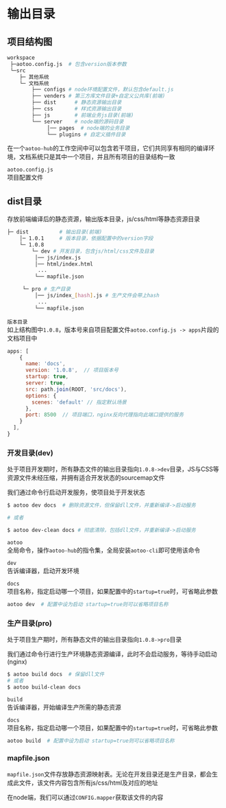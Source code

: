 # 输出目录  

## 项目结构图

```bash
workspace
 ├─aotoo.config.js  # 包含version版本参数
 └─src
    ├─ 其他系统
    └─ 文档系统
        ├── configs # node环境配置文件，默认包含default.js
        ├── venders # 第三方库文件目录+自定义公共库(前端)
        ├── dist      # 静态资源输出目录
        ├── css       # 样式资源输出目录
        ├── js        # 前端业务js目录(前端)
        └── server    # node端的源码目录
             │── pages  # node端的业务目录
             └── plugins # 自定义插件目录
```

在一个`aotoo-hub`的工作空间中可以包含若干项目，它们共同享有相同的编译环境，文档系统只是其中一个项目，并且所有项目的目录结构一致

`aotoo.config.js`  
项目配置文件  

## dist目录

存放前端编译后的静态资源，输出版本目录，js/css/html等静态资源目录

```bash
├─ dist          # 输出目录(前端)
    │─ 1.0.1     # 版本目录，依据配置中的version字段
    └─ 1.0.8
        └─ dev # 开发目录，包含js/html/css文件及目录
         │── js/index.js
         │── html/index.html
          ...
         └── mapfile.json

     └─ pro # 生产目录
         │── js/index_[hash].js # 生产文件会带上hash
          ...
         └── mapfile.json
```

`版本目录`  
如上结构图中`1.0.8`，版本号来自项目配置文件`aotoo.config.js -> apps`片段的文档项目中  

```js
apps: [
    {
      name: 'docs',
      version: '1.0.8',  // 项目版本号
      startup: true,
      server: true,
      src: path.join(ROOT, 'src/docs'),
      options: {
        scenes: 'default' // 指定默认场景
      },
      port: 8500  // 项目端口，nginx反向代理指向此端口提供的服务
    }
  ],
}
```

### 开发目录(dev)

处于项目开发期时，所有静态文件的输出目录指向`1.0.8->dev`目录，JS与CSS等资源文件未经压缩，并拥有适合开发状态的sourcemap文件  

我们通过命令行启动开发服务，使项目处于开发状态

```bash
$ aotoo dev docs  # 删除资源文件，但保留dll文件，并重新编译->启动服务

# 或者  

$ aotoo dev-clean docs # 彻底清除，包括dll文件，并重新编译->启动服务
```

`aotoo`  
全局命令，操作`aotoo-hub`的指令集，全局安装`aotoo-cli`即可使用该命令  

`dev`  
告诉编译器，启动开发环境  

`docs`  
项目名称，指定启动哪一个项目，如果配置中的`startup=true`时，可省略此参数  

```bash
aotoo dev  # 配置中设为启动 startup=true则可以省略项目名称  
```

### 生产目录(pro)

处于项目生产期时，所有静态文件的输出目录指向`1.0.8->pro`目录

我们通过命令行进行生产环境静态资源编译，此时不会启动服务，等待手动启动(nginx)  

```bash
$ aotoo build docs  # 保留dll文件
# 或者  
$ aotoo build-clean docs  
```

`build`  
告诉编译器，开始编译生产所需的静态资源

`docs`  
项目名称，指定启动哪一个项目，如果配置中的`startup=true`时，可省略此参数  

```bash
aotoo build  # 配置中设为启动 startup=true则可以省略项目名称  
```

### mapfile.json

`mapfile.json`文件存放静态资源映射表。无论在开发目录还是生产目录，都会生成此文件，该文件内容包含所有js/css/html及对应的地址  

在node端，我们可以通过`CONFIG.mapper`获取该文件的内容
